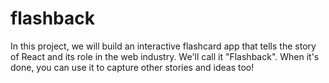 # flashback

In this project, we will build an interactive flashcard app that tells the story of React and its role in the web industry. We'll call it "Flashback". When it's done, you can use it to capture other stories and ideas too!
